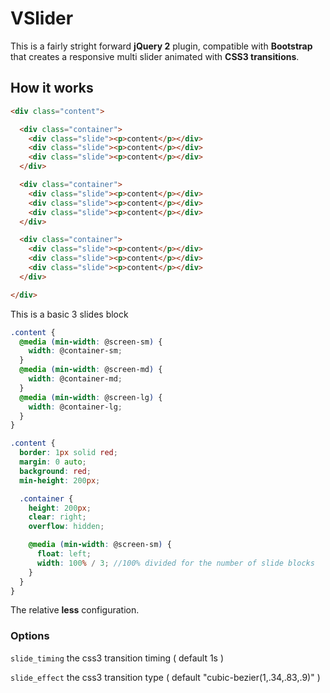 VSlider
=================

This is a fairly stright forward **jQuery 2** plugin, compatible with **Bootstrap** that creates a responsive multi slider animated with **CSS3 transitions**.

## How it works

``` html
<div class="content">

  <div class="container">
    <div class="slide"><p>content</p></div>
    <div class="slide"><p>content</p></div>
    <div class="slide"><p>content</p></div>
  </div>

  <div class="container">
    <div class="slide"><p>content</p></div>
    <div class="slide"><p>content</p></div>
    <div class="slide"><p>content</p></div>
  </div>

  <div class="container">
    <div class="slide"><p>content</p></div>
    <div class="slide"><p>content</p></div>
    <div class="slide"><p>content</p></div>
  </div>

</div>
```

This is a basic 3 slides block

```scss
.content {
  @media (min-width: @screen-sm) {
    width: @container-sm;
  }
  @media (min-width: @screen-md) {
    width: @container-md;
  }
  @media (min-width: @screen-lg) {
    width: @container-lg;
  }
}

.content {
  border: 1px solid red;
  margin: 0 auto;
  background: red;
  min-height: 200px;

  .container {
    height: 200px;
    clear: right;
    overflow: hidden;

    @media (min-width: @screen-sm) {
      float: left;
      width: 100% / 3; //100% divided for the number of slide blocks
    }
  }
}
```

The relative **less** configuration.

### Options

`slide_timing` the css3 transition timing ( default 1s )

`slide_effect` the css3 transition type ( default "cubic-bezier(1,.34,.83,.9)" )
